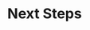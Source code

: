 ---
# ================================================================================
#       Edit
# ================================================================================

next_step_guidance: >
   As a next step, try some more advanced examples from the Efficient Embedded education kit. You can find it [here](https://github.com/arm-university/Efficient-Embedded-Systems-Design-Education-Kit)
# 1-3 sentence recommendation outlining how the reader can generally keep learning about these topics, and a specific explanation of why the next step is being recommended.

recommended_path: "/learning-paths/microcontroller/efficient_embedded/"
# Link to the next learning path being recommended(For example this could be /learning-paths/server-and-cloud/mongodb).

# further_reading links to references related to this path. Can be:
    # Manuals for a tool / software mentioned   (type: documentation)
    # Blog about related topics                 (type: blog)
    # General online references                 (type: website) 

further_reading:
    - resource:
        title: Nucleo F401RE Documentation
        link: https://www.st.com/en/evaluation-tools/nucleo-f401re.html
        type: documentation

# ================================================================================
#       FIXED, DO NOT MODIFY
# ================================================================================
weight: 21                  # set to always be larger than the content in this path, and one more than 'review'
title: "Next Steps"         # Always the same
layout: "learningpathall"   # All files under learning paths have this same wrapper
---
